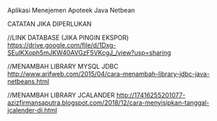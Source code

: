 Aplikasi Menejemen Apoteek Java Netbean

CATATAN JIKA DIPERLUKAN

//LINK DATABASE (JIKA PINGIN EKSPOR)
https://drive.google.com/file/d/1Dxg-SEulKXoph5mJKW40AVGzF5VKcgJ_/view?usp=sharing

//MENAMBAH LIBRARY MYSQL JDBC
http://www.arifweb.com/2015/04/cara-menambah-library-jdbc-java-netbeans.html

//MENAMBAH LIBRARY JCALANDER
http://17416255201077-azizfirmansaputra.blogspot.com/2018/12/cara-menyisipkan-tanggal-jcalender-di.html
